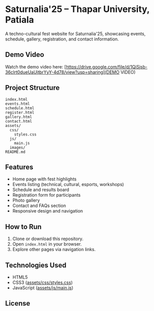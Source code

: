 # Saturnalia'25 – Thapar University, Patiala

A techno-cultural fest website for Saturnalia'25, showcasing events, schedule, gallery, registration, and contact information.

## Demo Video

Watch the demo video here: [https://drive.google.com/file/d/1QiSjsb-36clrt0dueUaUjtbrYyY-4d78/view?usp=sharing](DEMO VIDEO)

## Project Structure

```
index.html
events.html
schedule.html
register.html
gallery.html
contact.html
assets/
  css/
    styles.css
  js/
    main.js
  images/
README.md
```

## Features

- Home page with fest highlights
- Events listing (technical, cultural, esports, workshops)
- Schedule and results board
- Registration form for participants
- Photo gallery
- Contact and FAQs section
- Responsive design and navigation

## How to Run

1. Clone or download this repository.
2. Open `index.html` in your browser.
3. Explore other pages via navigation links.

## Technologies Used

- HTML5
- CSS3 ([assets/css/styles.css](assets/css/styles.css))
- JavaScript ([assets/js/main.js](assets/js/main.js))

## License